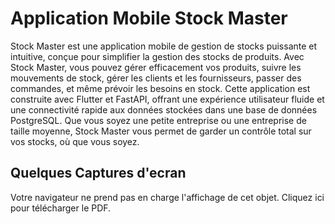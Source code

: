 # Application Mobile Stock Master

Stock Master est une application mobile de gestion de stocks puissante et intuitive, conçue pour simplifier la gestion des stocks de produits. Avec Stock Master, vous pouvez gérer efficacement vos produits, suivre les mouvements de stock, gérer les clients et les fournisseurs, passer des commandes, et même prévoir les besoins en stock. Cette application est construite avec Flutter et FastAPI, offrant une expérience utilisateur fluide et une connectivité rapide aux données stockées dans une base de données PostgreSQL. Que vous soyez une petite entreprise ou une entreprise de taille moyenne, Stock Master vous permet de garder un contrôle total sur vos stocks, où que vous soyez.

## Quelques Captures d'ecran

<object data="Documentation/Maquette.pdf" type="application/pdf" width="100%" height="600px">
    <p>Votre navigateur ne prend pas en charge l'affichage de cet objet. <a download="Documentation/Maquette.pdf">Cliquez ici pour télécharger le PDF.</a></p>
</object>
